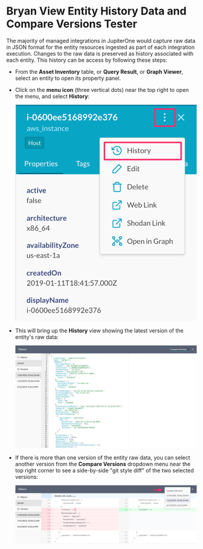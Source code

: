 # Bryan View Entity History Data and Compare Versions Tester

The majority of managed integrations in JupiterOne would capture raw data in
JSON format for the entity resources ingested as part of each integration
execution. Changes to the raw data is preserved as history associated with each
entity. This history can be access by following these steps:

- From the **Asset Inventory** table, or **Query Result**, or **Graph Viewer**,
  select an entity to open its property panel.

- Click on the **menu icon** (three vertical dots) near the top right to open
  the menu, and select **History**:

  ![entity-history-menu](../assets/entity-history-menu.png)

- This will bring up the **History** view showing the latest version of the
  entity's raw data:

  ![entity-history-rawdata](../assets/entity-history-rawdata.png)

- If there is more than one version of the entity raw data, you can select
  another version from the **Compare Versions** dropdown menu near the top
  right corner to see a side-by-side "git style diff" of the two selected
  versions:

  ![entity-history-compare-versions](../assets/entity-history-compare-versions.png)
